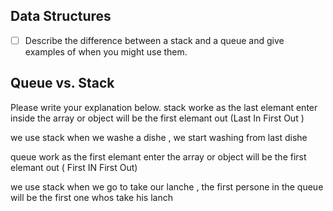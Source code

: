 ## Data Structures
* [ ] Describe the difference between a stack and a queue and give examples of when you might use them.

## Queue vs. Stack
Please write your explanation below.
stack worke as the last elemant enter inside the array or object will be the first elemant out (Last In First Out )

we use stack when we washe a dishe , we start washing from last dishe



queue work as the first elemant enter the array or object will be the first elemant out ( First IN First Out)

we use stack when we go to take our lanche , the first persone in the queue will be the first one whos take his lanch